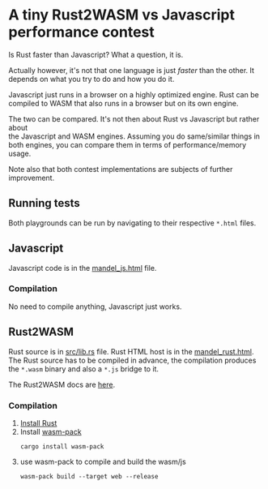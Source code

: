 # A tiny Rust2WASM vs Javascript performance contest

Is Rust faster than Javascript?  What a question, it is. 

Actually however, it's not that one language is just *faster* than the other. 
It depends on what you try to do and how you do it. 

Javascript just runs in a browser on a highly optimized engine. Rust can be compiled to WASM that
also runs in a browser but on its own engine. 

The two can be compared. It's not then about Rust vs Javascript but rather about  
the Javascript and WASM engines. Assuming you do same/similar things in both engines, you can 
compare them in terms of performance/memory usage.

Note also that both contest implementations are subjects of further improvement. 

## Running tests

Both playgrounds can be run by navigating to their respective `*.html` files.

## Javascript

Javascript code is in the <a href='mandel_js.html'>mandel_js.html</a> file. 

### Compilation

No need to compile anything, Javascript just works.

## Rust2WASM

Rust source is in <a href='src/lib.rs'>src/lib.rs</a> file. Rust HTML host is in the <a href='mandel_rust.html'>mandel_rust.html</a>.
The Rust source has to be compiled in advance, the compilation produces the `*.wasm` binary and also a 
`*.js` bridge to it.

The Rust2WASM docs are <a href='https://developer.mozilla.org/en-US/docs/WebAssembly/Rust_to_Wasm'>here</a>.

### Compilation

<ol>

<li><a href='https://www.rust-lang.org/tools/install'>Install Rust</a>
<li>Install <a href='https://github.com/rustwasm/wasm-pack'>wasm-pack</a>

```
cargo install wasm-pack
```

<li>use wasm-pack to compile and build the wasm/js

```
wasm-pack build --target web --release
```

